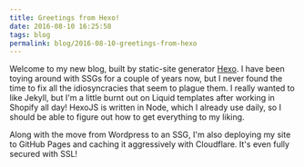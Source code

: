 ```yaml
---
title: Greetings from Hexo!
date: 2016-08-10 16:25:58
tags: blog
permalink: blog/2016-08-10-greetings-from-hexo
---
```



Welcome to my new blog, built by static-site generator [Hexo](http://hexo.io). I have been toying around with SSGs for a couple of years now, but I never found the time to fix all the idiosyncracies that seem to plague them. I really wanted to like Jekyll, but I'm a little burnt out on Liquid templates after working in Shopify all day! HexoJS is written in Node, which I already use daily, so I should be able to figure out how to get everything to my liking. 

Along with the move from Wordpress to an SSG, I'm also deploying my site to GitHub Pages and caching it aggressively with Cloudflare. It's even fully secured with SSL! 